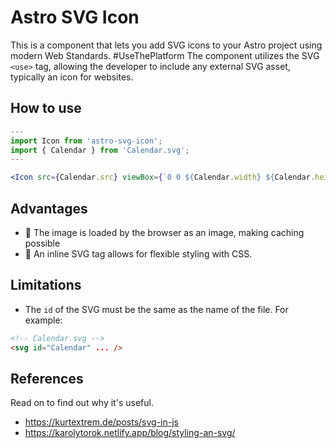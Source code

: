 # Astro SVG Icon

This is a component that lets you add SVG icons to your Astro project using modern Web Standards. #UseThePlatform
The component utilizes the SVG `<use>` tag, allowing the developer to include any external SVG asset, typically an icon for websites.

## How to use

```jsx
---
import Icon from 'astro-svg-icon';
import { Calendar } from 'Calendar.svg';
---

<Icon src={Calendar.src} viewBox={`0 0 ${Calendar.width} ${Calendar.height}`} />
```

## Advantages

- 🚀 The image is loaded by the browser as an image, making caching possible
- 💅 An inline SVG tag allows for flexible styling with CSS.

## Limitations

- The `id` of the SVG must be the same as the name of the file. For example:

```html title="Calendar.svg"
<!-- Calendar.svg -->
<svg id="Calendar" ... />
```

## References

Read on to find out why it's useful.

- https://kurtextrem.de/posts/svg-in-js
- https://karolytorok.netlify.app/blog/styling-an-svg/

